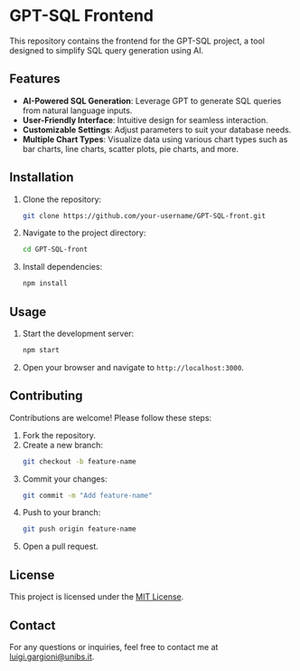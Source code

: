 # GPT-SQL Frontend

This repository contains the frontend for the GPT-SQL project, a tool designed to simplify SQL query generation using AI.

## Features

- **AI-Powered SQL Generation**: Leverage GPT to generate SQL queries from natural language inputs.
- **User-Friendly Interface**: Intuitive design for seamless interaction.
- **Customizable Settings**: Adjust parameters to suit your database needs.
- **Multiple Chart Types**: Visualize data using various chart types such as bar charts, line charts, scatter plots, pie charts, and more.

## Installation

1. Clone the repository:
    ```bash
    git clone https://github.com/your-username/GPT-SQL-front.git
    ```
2. Navigate to the project directory:
    ```bash
    cd GPT-SQL-front
    ```
3. Install dependencies:
    ```bash
    npm install
    ```

## Usage

1. Start the development server:
    ```bash
    npm start
    ```
2. Open your browser and navigate to `http://localhost:3000`.

## Contributing

Contributions are welcome! Please follow these steps:

1. Fork the repository.
2. Create a new branch:
    ```bash
    git checkout -b feature-name
    ```
3. Commit your changes:
    ```bash
    git commit -m "Add feature-name"
    ```
4. Push to your branch:
    ```bash
    git push origin feature-name
    ```
5. Open a pull request.

## License

This project is licensed under the [MIT License](LICENSE).

## Contact
For any questions or inquiries, feel free to contact me at [luigi.gargioni@unibs.it](mailto:luigi.gargioni@unibs.it).
